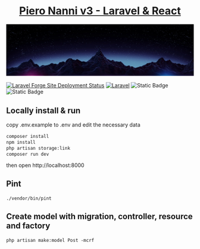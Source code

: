 <div align="center">
<h1><a href="https://www.pieronanni.me">Piero Nanni v3 - Laravel & React</a></h1>
<img src="public/img/background.webp" >
</div>

[![Laravel Forge Site Deployment Status](https://img.shields.io/endpoint?url=https%3A%2F%2Fforge.laravel.com%2Fsite-badges%2Fdc181360-959d-46e9-b57e-80dec4611d0e%3Flabel%3D1&style=flat)](https://forge.laravel.com/servers/795161/sites/2438683)
[![Laravel](https://github.com/morphalex90/pieronanni_laravel/actions/workflows/laravel.yml/badge.svg)](https://github.com/morphalex90/pieronanni_laravel/actions/workflows/laravel.yml)
![Static Badge](https://img.shields.io/badge/Laravel-v12.x-red?style=flat&logo=laravel&label=Laravel)
![Static Badge](https://img.shields.io/badge/PHP-8.3-4F5B93?style=flat&logo=php&php=8.3)



## Locally install & run
copy .env.example to .env and edit the necessary data

    composer install
    npm install
    php artisan storage:link
    composer run dev
    
then open http://localhost:8000
## Pint
    ./vendor/bin/pint

## Create model with migration, controller, resource and factory
    php artisan make:model Post -mcrf